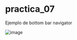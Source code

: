 # practica_07
Ejemplo de bottom bar navigator

![image](https://github.com/Ant29bj/practicas-computo-nube/assets/111606983/69b3baee-1b1e-4500-a687-955cb12bd22d)

